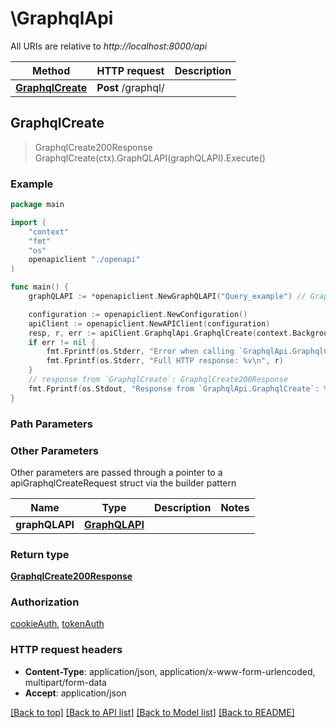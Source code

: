 # \GraphqlApi

All URIs are relative to *http://localhost:8000/api*

Method | HTTP request | Description
------------- | ------------- | -------------
[**GraphqlCreate**](GraphqlApi.md#GraphqlCreate) | **Post** /graphql/ | 



## GraphqlCreate

> GraphqlCreate200Response GraphqlCreate(ctx).GraphQLAPI(graphQLAPI).Execute()





### Example

```go
package main

import (
    "context"
    "fmt"
    "os"
    openapiclient "./openapi"
)

func main() {
    graphQLAPI := *openapiclient.NewGraphQLAPI("Query_example") // GraphQLAPI | 

    configuration := openapiclient.NewConfiguration()
    apiClient := openapiclient.NewAPIClient(configuration)
    resp, r, err := apiClient.GraphqlApi.GraphqlCreate(context.Background()).GraphQLAPI(graphQLAPI).Execute()
    if err != nil {
        fmt.Fprintf(os.Stderr, "Error when calling `GraphqlApi.GraphqlCreate``: %v\n", err)
        fmt.Fprintf(os.Stderr, "Full HTTP response: %v\n", r)
    }
    // response from `GraphqlCreate`: GraphqlCreate200Response
    fmt.Fprintf(os.Stdout, "Response from `GraphqlApi.GraphqlCreate`: %v\n", resp)
}
```

### Path Parameters



### Other Parameters

Other parameters are passed through a pointer to a apiGraphqlCreateRequest struct via the builder pattern


Name | Type | Description  | Notes
------------- | ------------- | ------------- | -------------
 **graphQLAPI** | [**GraphQLAPI**](GraphQLAPI.md) |  | 

### Return type

[**GraphqlCreate200Response**](GraphqlCreate200Response.md)

### Authorization

[cookieAuth](../README.md#cookieAuth), [tokenAuth](../README.md#tokenAuth)

### HTTP request headers

- **Content-Type**: application/json, application/x-www-form-urlencoded, multipart/form-data
- **Accept**: application/json

[[Back to top]](#) [[Back to API list]](../README.md#documentation-for-api-endpoints)
[[Back to Model list]](../README.md#documentation-for-models)
[[Back to README]](../README.md)

